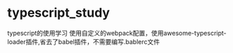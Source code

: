 # typescript_study
typescript的使用学习
使用自定义的webpack配置，使用awesome-typescript-loader插件,省去了babel插件，不需要编写.bablerc文件
